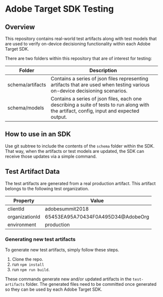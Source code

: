 # Adobe Target SDK Testing

## Overview

This repository contains real-world test artifacts along with test models that are used to verify on-device decisioning functionality within each Adobe Target SDK.

There are two folders within this repository that are of interest for testing:

| Folder         | Description                                                                                                                              |
|----------------|------------------------------------------------------------------------------------------------------------------------------------------|
| schema/artifacts | Contains a series of json files representing artifacts that are used when testing various on-device decisioning scenarios.               |
| schema/models    | Contains a series of json files, each one describing a suite of tests to run along with the artifact, config, input and expected output. |

## How to use in an SDK

Use git subtree to include the contents of the `schema` folder within the SDK.  That way, when the artifacts or test models are updated, the SDK can receive those updates via a simple command.

## Test Artifact Data
The test artifacts are generated from a real production artifact.  This artifact belongs to the following test organization.

| Property       | Value                  			     |
|----------------|-----------------------------------|
| clientId       | adobesummit2018                   |
| organizationId | 65453EA95A70434F0A495D34@AdobeOrg |
| environment    | production                        |


### Generating new test artifacts

To generate new test artifacts, simply follow these steps.

1. Clone the repo.
1. run `npm install`
1. run `npm run build`.

These commands generate new and/or updated artifacts in the `test-artifacts` folder.  The generated files need to be committed once generated so they can be used by each Adobe Target SDK.



